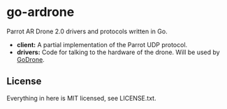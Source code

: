 # go-ardrone

Parrot AR Drone 2.0 drivers and protocols written in Go.

* **client:** A partial implementation of the Parrot UDP protocol.
* **drivers:** Code for talking to the hardware of the drone. Will be used by
  [GoDrone](http://github.com/felixge/godrone).

## License

Everything in here is MIT licensed, see LICENSE.txt.
